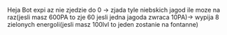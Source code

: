 Heja
Bot expi az nie zjedzie do 0 -> zjada tyle niebskich jagod ile moze na raz(jesli masz 600PA to zje 60 jesli jedna jagoda zwraca 10PA)-> wypija 8 zielonych energoli(jesli masz 100lvl to jeden zostanie na fontanne)
